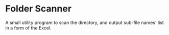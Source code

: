 # Folder Scanner

A small utility program to scan the directory, and output sub-file names' list in a form of the Excel.